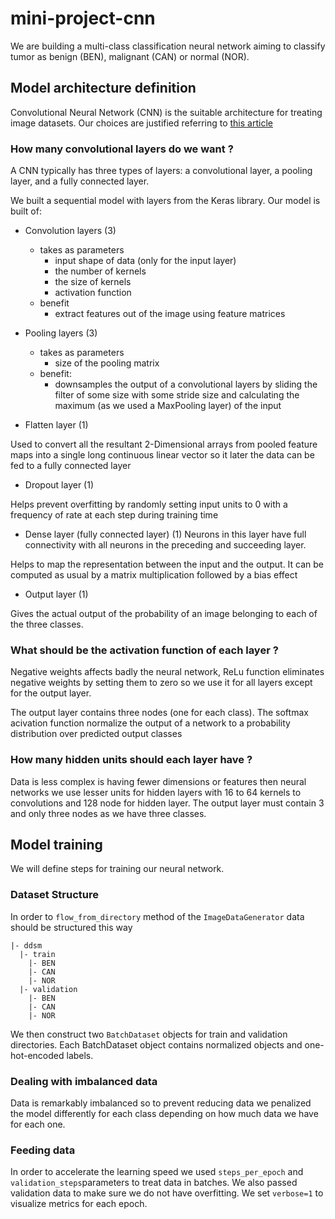 # mini-project-cnn
We are building a multi-class classification neural network aiming to classify tumor as benign (BEN), malignant (CAN) or normal (NOR).
 
 ## Model architecture definition
 Convolutional Neural Network (CNN) is the suitable architecture for treating image datasets. Our choices are justified referring to [this article](https://towardsdatascience.com/convolutional-neural-networks-explained-9cc5188c4939) 
 ### How many convolutional layers do we want ?
 A CNN typically has three types of layers: a convolutional layer, a pooling layer, and a fully connected layer.
 
 We built a sequential model with layers from the Keras library. Our model is built of:
 * Convolution layers (3)
    * takes as parameters
      * input shape of data (only for the input layer)  
      * the number of kernels
      * the size of kernels
      * activation function
    * benefit
      * extract features out of the image using feature matrices
          
 * Pooling layers (3)
    * takes as parameters
      * size of the pooling matrix 
    * benefit:
      * downsamples the output of a convolutional layers by sliding the filter of some size with some stride size and calculating the maximum (as we used a MaxPooling layer) of the input 
 * Flatten layer (1)

Used to convert all the resultant 2-Dimensional arrays from pooled feature maps into a single long continuous linear vector so it later the data can be fed to a fully connected layer
 * Dropout layer (1)

Helps prevent overfitting by randomly setting input units to 0 with a frequency of rate at each step during training time
 * Dense layer (fully connected layer) (1)
Neurons in this layer have full connectivity with all neurons in the preceding and succeeding layer.

Helps to map the representation between the input and the output. It can be computed as usual by a matrix multiplication followed by a bias effect

 * Output layer (1)

Gives the actual output of the probability of an image belonging to each of the three classes.
 ### What should be the activation function of each layer ?
 Negative weights affects badly the neural network, ReLu function eliminates negative weights by setting them to zero so we use it for all layers except for the output layer.
 
 The output layer contains three nodes (one for each class). The softmax acivation function normalize the output of a network to a probability distribution over predicted output classes
 ### How many hidden units should each layer have ?
Data is less complex is having fewer dimensions or features then neural networks we use lesser units for hidden layers with 16 to 64 kernels to convolutions and 128 node for hidden layer. The output layer must contain 3 and only three nodes as we have three classes.

## Model training
We will define steps for training our neural network.
### Dataset Structure
In order to `flow_from_directory` method of the `ImageDataGenerator` data should be structured this way
```
|- ddsm
  |- train
    |- BEN
    |- CAN
    |- NOR
  |- validation
    |- BEN
    |- CAN
    |- NOR
 ```  
 We then construct two `BatchDataset` objects for train and validation directories. Each BatchDataset object contains normalized objects and one-hot-encoded labels.
 ### Dealing with imbalanced data
 Data is remarkably imbalanced so to prevent reducing data we penalized the model differently for each class depending on how much data we have for each one.
 ### Feeding data
 In order to accelerate the learning speed we used `steps_per_epoch` and `validation_steps`parameters to treat data in batches. We also passed validation data to make sure we do not have overfitting. We set `verbose=1` to visualize metrics for each epoch.
 
